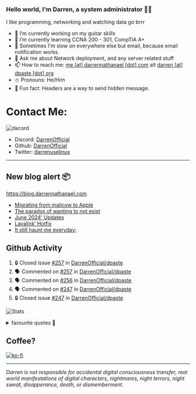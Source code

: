 ### Hello world, I'm Darren, a system administrator 👨‍💻
I like programming, networking and watching data go brrr


- 🔭 I’m currently working on my guitar skills
- 🌴 I’m currently learning CCNA 200 - 301, CompTIA A+ 
- 🚀 Sometimes I'm slow on everywhere else but email, because email notification works.
- 💬 Ask me about Network deployment, and any server related stuff 
- 📫 How to reach me: [me [at] darrennathanael [dot] com](mailto:me@darrennathanael.com) alt [darren [at] dpaste [dot] org](mailto:darren@dpaste.org)
- ⛄️ Pronouns: He/Him
- 🍪 Fun fact: Headers are a way to send hidden message.

# Contact Me:

![dacord](https://discord.c99.nl/widget/theme-4/508296903960821771.png)

- Discord: [DarrenOfficial](https://discord.darrennathanael.com)
- Github: [DarrenOfficial](https://github.com/DarrenOfficial)
- Twitter: [darrenuselinux](https://twitter.com/darrenuselinux)


---
## New blog alert 📦
https://blog.darrennathanael.com
<!-- BLOG-POST-LIST:START -->
- [Migrating from mailcow to Apple](https://blog.darrennathanael.com/posts/moohoo-mailcow-to-apple/)
- [The paradox of wanting to not exist](https://blog.darrennathanael.com/posts/paradox-of-death/)
- [June 2024&#39; Updates](https://blog.darrennathanael.com/posts/june-2024/)
- [Lavalink’ Hotfix](https://blog.darrennathanael.com/posts/lavalink-hotfix/)
- [It still haunt me everyday;](https://blog.darrennathanael.com/posts/it-still-haunt-me-everyday/)
<!-- BLOG-POST-LIST:END -->

## Github Activity
<!--START_SECTION:activity-->
1. 🔒 Closed issue [#257](https://github.com/DarrenOfficial/dpaste/issues/257) in [DarrenOfficial/dpaste](https://github.com/DarrenOfficial/dpaste)
2. 🗣 Commented on [#257](https://github.com/DarrenOfficial/dpaste/issues/257#issuecomment-2325359713) in [DarrenOfficial/dpaste](https://github.com/DarrenOfficial/dpaste)
3. 🗣 Commented on [#256](https://github.com/DarrenOfficial/dpaste/issues/256#issuecomment-2325358869) in [DarrenOfficial/dpaste](https://github.com/DarrenOfficial/dpaste)
4. 🗣 Commented on [#247](https://github.com/DarrenOfficial/dpaste/issues/247#issuecomment-2324936668) in [DarrenOfficial/dpaste](https://github.com/DarrenOfficial/dpaste)
5. 🔒 Closed issue [#247](https://github.com/DarrenOfficial/dpaste/issues/247) in [DarrenOfficial/dpaste](https://github.com/DarrenOfficial/dpaste)
<!--END_SECTION:activity-->


![Stats](https://github-readme-stats.vercel.app/api?username=DarrenOfficial&layout=compact&hide_border=true&hide_title=true&count_private=true&include_all_commits=true&show_icons=true&bg_color=00000000&text_color=c3c6ce&icon_color=4e64f7)


<details>
<summary>favourite quotes 🍻</summary>
<br>
<i>"Always trust what others say or write without ever questioning them. Especially their code."</i> -Albert Einstein
<br><br>
  <i>"If she this easy, then she prolly got a diseasy"</i> -Dr Martin Luther King
  <br><br>
  <i>"If a woman is giving you what you want, it is deception."</i> -Sun Tzu, Art of War
</details>


## Coffee?

[![ko-fi](https://ko-fi.com/img/githubbutton_sm.svg)](https://ko-fi.com/R6R1311CB)

---

_Darren is not responsible for accidental digital consciousness transfer, real world manifestations of digital characters, nightmares, night terrors, night sweat, disapperance, death, or dismemberment._
